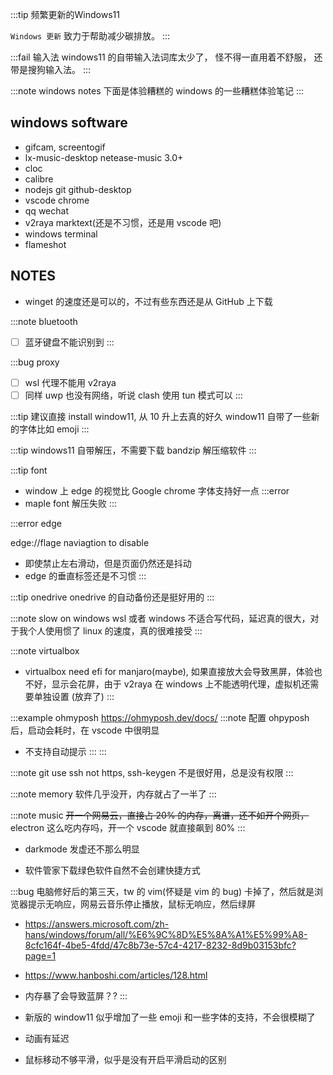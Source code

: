 :::tip 频繁更新的Windows11
<iconify-icon icon="fluent:leaf-two-20-regular" style="color: #2c8d11;" />

`Windows 更新` 致力于帮助减少碳排放。
:::

:::fail 输入法
windows11 的自带输入法词库太少了， 怪不得一直用着不舒服， 还带是搜狗输入法。
:::

:::note windows notes
下面是体验糟糕的 windows 的一些糟糕体验笔记
:::

## windows software

* gifcam, screentogif
* lx-music-desktop netease-music 3.0+
* cloc
* calibre
* nodejs  git github-desktop
* vscode chrome
* qq wechat 
* v2raya marktext(还是不习惯，还是用 vscode 吧)  
* windows terminal
* flameshot

## NOTES

* winget 的速度还是可以的，不过有些东西还是从 GitHub 上下载

:::note bluetooth
- [ ] 蓝牙键盘不能识别到
:::

:::bug proxy
- [ ] wsl 代理不能用 v2raya
- [ ] 同样 uwp 也没有网络，听说 clash 使用 tun 模式可以
:::

:::tip
建议直接 install window11, 从 10 升上去真的好久
window11 自带了一些新的字体比如 emoji
:::

:::tip
windows11 自带解压，不需要下载 bandzip 解压缩软件
:::

:::tip font
* window 上 edge 的视觉比 Google chrome 字体支持好一点
:::error
* maple font 解压失败
:::

:::error edge

edge://flage naviagtion to disable

* 即使禁止左右滑动，但是页面仍然还是抖动
* edge 的垂直标签还是不习惯
:::

:::tip onedrive
onedrive 的自动备份还是挺好用的
:::

:::note slow on windows
wsl 或者 windows 不适合写代码，延迟真的很大，对于我个人使用惯了 linux 的速度，真的很难接受
::: 

:::note virtualbox
* virtualbox need efi for manjaro(maybe), 如果直接放大会导致黑屏，体验也不好，显示会花屏，由于 v2raya 在 windows 上不能透明代理，虚拟机还需要单独设置 (放弃了)
:::

:::example ohmyposh
https://ohmyposh.dev/docs/
:::note
配置 ohpyposh 后，启动会耗时，在 vscode 中很明显
* 不支持自动提示
:::
:::

:::note git
use ssh not https,  ssh-keygen 不是很好用，总是没有权限
:::

:::note memory
软件几乎没开，内存就占了一半了
:::

:::note music 
~~开一个网易云，直接占 20% 的内存，离谱，还不如开个网页，~~ electron 这么吃内存吗，开一个 vscode 就直接飙到 80%
:::

* darkmode 发虚还不那么明显


* 软件管家下载绿色软件自然不会创建快捷方式

:::bug
电脑修好后的第三天，tw 的 vim(怀疑是 vim 的 bug) 卡掉了，然后就是浏览器提示无响应，网易云音乐停止播放，鼠标无响应，然后绿屏
* https://answers.microsoft.com/zh-hans/windows/forum/all/%E6%9C%8D%E5%8A%A1%E5%99%A8-8cfc164f-4be5-4fdd/47c8b73e-57c4-4217-8232-8d9b03153bfc?page=1
* https://www.hanboshi.com/articles/128.html
* 内存暴了会导致蓝屏？? 
:::

* 新版的 window11 似乎增加了一些 emoji 和一些字体的支持，不会很模糊了
* 动画有延迟
* 鼠标移动不够平滑，似乎是没有开启平滑启动的区别